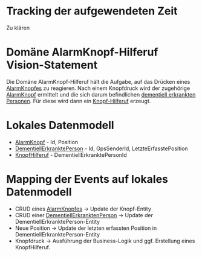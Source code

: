 # Tracking der aufgewendeten Zeit

Zu klären

# Domäne AlarmKnopf-Hilferuf Vision-Statement

Die Domäne AlarmKnopf-Hilferuf hält die Aufgabe, auf das Drücken eines [AlarmKnopfes](https://github.com/Archi-Lab-FAE/fae-global-documentation/blob/master/2019-11-15-Glossary-Alarmknopf.md) zu reagieren.
Nach einem Knopfdruck wird der zugehörige [AlarmKnopf](https://github.com/Archi-Lab-FAE/fae-global-documentation/blob/master/2019-11-15-Glossary-Alarmknopf.md) ermittelt und die sich darum befindlichen
[dementiell erkrankten Personen](https://github.com/Archi-Lab-FAE/fae-global-documentation/blob/master/2019-11-15-Glossary-Dementiell%20erkrankter.md). Für diese wird dann ein [Knopf-Hilferuf](https://github.com/Archi-Lab-FAE/fae-global-documentation/blob/master/2019-11-18-Glossary-Knopf-Hilferuf.md) erzeugt.

# Lokales Datenmodell

* [AlarmKnopf](https://github.com/Archi-Lab-FAE/fae-global-documentation/blob/master/2019-11-15-Glossary-Alarmknopf.md) - Id, Position
* [DementiellErkranktePerson](https://github.com/Archi-Lab-FAE/fae-global-documentation/blob/master/2019-11-15-Glossary-Dementiell%20erkrankter.md) - Id, GpsSenderId, LetzteErfasstePosition
* [KnopfHilferuf](https://github.com/Archi-Lab-FAE/fae-global-documentation/blob/master/2019-11-18-Glossary-Knopf-Hilferuf.md) - DementiellErkranktePersonId

# Mapping der Events auf lokales Datenmodell

* CRUD eines [AlarmKnopfes](https://github.com/Archi-Lab-FAE/fae-global-documentation/blob/master/2019-11-15-Glossary-Alarmknopf.md) -> Update der Knopf-Entity
* CRUD einer [DementiellErkranktenPerson](https://github.com/Archi-Lab-FAE/fae-global-documentation/blob/master/2019-11-15-Glossary-Dementiell%20erkrankter.md) -> Update der DementiellErkranktePerson-Entity
* Neue Position -> Update der letzten erfassten Position in DementiellErkranktePerson-Entity
* Knopfdruck -> Ausführung der Business-Logik und ggf. Erstellung eines KnopfHilferuf.